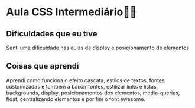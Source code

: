 # Aula CSS Intermediário👨‍🎓
## Dificuldades que eu tive
Senti uma dificuldade nas aulas de display e posicionamento de elementos
## Coisas que aprendi
Aprendi como funciona o efeito cascata, estilos de textos, fontes customizadas e também a baixar fontes, estilizar links e listas, backgrounds, display, posicionamentos dos elementos, media-queries, float, centralizando elementos e por fim o font awesome. 
